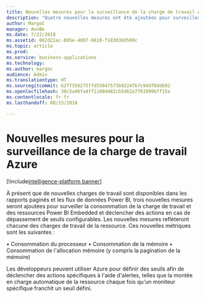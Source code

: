 ```yaml
---
title: Nouvelles mesures pour la surveillance de la charge de travail Azure
description: "Quatre nouvelles mesures ont été ajoutées pour surveiller la consommation des ressources Power BI Embedded et déclencher des actions lorsque des seuils configurables sont dépassés."
author: MargoC
manager: AnnBe
ms.date: 7/22/2018
ms.assetid: 082d21ac-805e-4007-8810-f1838369569c
ms.topic: article
ms.prod: 
ms.service: business-applications
ms.technology: 
ms.author: margoc
audience: Admin
ms.translationtype: HT
ms.sourcegitcommit: 62ff356275ffd55047573b9224fb7c94df8dd602
ms.openlocfilehash: 38c5ad6fa4ff1160d482cb5d62a7701990bff15a
ms.contentlocale: fr-fr
ms.lasthandoff: 08/15/2018

---
```

#  <a name="new-metrics-for-azure-workload-monitoring"></a>Nouvelles mesures pour la surveillance de la charge de travail Azure

[!include[intelligence-platform banner](../../includes/intelligence-platform.md)]



À présent que de nouvelles charges de travail sont disponibles dans les rapports paginés et les flux de données Power BI, trois nouvelles mesures seront ajoutées pour surveiller la consommation de la charge de travail et des ressources Power BI Embedded et déclencher des actions en cas de dépassement de seuils configurables. Les nouvelles mesures reflèteront chacune des charges de travail de la ressource. Ces nouvelles métriques sont les suivantes :

•   Consommation du processeur •   Consommation de la mémoire •   Consommation de l'allocation mémoire (y compris la pagination de la mémoire)

Les développeurs peuvent utiliser Azure pour définir des seuils afin de déclencher des actions spécifiques à l'aide d'alertes, telles que la montée en charge automatique de la ressource chaque fois qu'un moniteur spécifique franchit un seuil défini.

